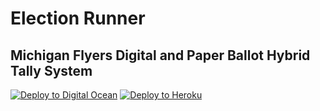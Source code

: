 # Election Runner
## Michigan Flyers Digital and Paper Ballot Hybrid Tally System

[![Deploy to Digital Ocean](https://www.deploytodo.com/do-btn-blue-ghost.svg)](https://cloud.digitalocean.com/apps/new?repo=https://github.com/michiganflyers/elections/tree/main)
[![Deploy to Heroku](https://www.herokucdn.com/deploy/button.svg)](https://heroku.com/deploy?template=https://github.com/michiganflyers/elections/tree/main)
